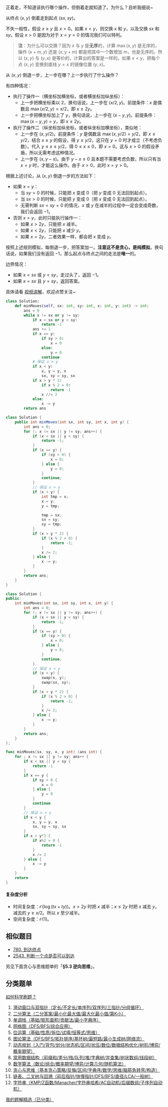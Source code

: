 正着走，不知道该执行哪个操作，但倒着走就知道了。为什么？且听我细说~

从终点 $(x,y)$ 倒着走到起点 $(\textit{sx}, \textit{sy})$。

不失一般性，假设 $x\ge y$ 且 $x>0$。如果 $x<y$，则交换 $x$ 和 $y$，以及交换 $\textit{sx}$ 和 $\textit{sy}$。假设 $x>0$ 是因为对于 $x=y=0$ 的情况我们可以特判。

> **注**：为什么可以交换？因为 $x$ 与 $y$ 是**无序**的，计算 $\max(x,y)$ 是无序的，操作 $(x+m,y)$ 还是 $(x,y+m)$ 都是把其中一个数增加 $m$，也是无序的。所以 $(x,y)$ 与 $(y,x)$ 是等价的，计算出的答案是一样的。如果 $x<y$，把每个点 $(x,y)$ 变换到直线 $y=x$ 的镜像位置 $(y,x)$。 

从 $(x,y)$ 倒退一步，上一步在哪？上一步执行了什么操作？

有四种情况：

- 执行了操作一（横坐标加横坐标，或者横坐标加纵坐标）：
   - 上一步把横坐标乘以 $2$，换句话说，上一步在 $(x/2, y)$。前提条件：$x$ 是偶数且 $\max(x/2,y)=x/2$，即 $x\ge 2y$。
   - 上一步把横坐标加上了 $y$，换句话说，上一步在 $(x-y, y)$。前提条件：$\max(x-y,y)=y$，即 $x\le 2y$。
- 执行了操作二（纵坐标加纵坐标，或者纵坐标加横坐标），类似地：
   - 上一步在 $(x, y/2)$。前提条件：$y$ 是偶数且 $\max(x,y/2)=y/2$，即 $x \le y/2$，结合 $x\ge y$ 的假设，得 $y\le y/2$，这只在 $y=0$ 时才成立（不考虑负数）。代入 $y\le x \le y/2$，得 $0\le x\le 0$，即 $x=0$。这与 $x>0$ 的假设矛盾，所以无需考虑这种情况。
   - 上一步在 $(x, y-x)$。由于 $y-x\le 0$ 且本题不需要考虑负数，所以只有当 $x=y$ 时，才能这么操作。由于 $x>0$，此时 $x=y>0$。

根据上述讨论，从 $(x,y)$ 倒退一步的方法如下：

- 如果 $x=y$：
    - 当 $\textit{sy}>0$ 的时候，只能把 $x$ 变成 $0$（把 $y$ 变成 $0$ 无法回到起点）。
    - 当 $\textit{sx}>0$ 的时候，只能把 $y$ 变成 $0$（把 $x$ 变成 $0$ 无法回到起点）。
    - 无需判断 $\textit{sx}=\textit{sy}=0$ 的情况，$x$ 或 $y$ 在减半的过程中一定会变成奇数，我们会返回 $-1$。
- 否则 $x>y$，此时只能执行操作一：
    - 如果 $x> 2y$，只能把 $x$ 减半。
    - 如果 $x< 2y$，只能把 $x$ 减少 $y$。
    - 如果 $x=2y$，二者效果一样，都会把 $x$ 变成 $y$。

按照上述规则模拟，每倒退一步，把答案加一。**注意这不是贪心，是纯模拟**。换句话说，如果我们没有返回 $-1$，那么起点与终点之间的走法是**唯一**的。

边界情况：

- 如果 $x<\textit{sx}$ 或 $y<\textit{sy}$，走过头了，返回 $-1$。
- 如果 $x=\textit{sx}$ 且 $y=\textit{sy}$，返回答案。

具体请看 [视频讲解](https://www.bilibili.com/video/BV1GF3qzMEni/?t=32m18s)，欢迎点赞关注~

```py [sol-Python3]
class Solution:
    def minMoves(self, sx: int, sy: int, x: int, y: int) -> int:
        ans = 0
        while x != sx or y != sy:
            if x < sx or y < sy:
                return -1
            ans += 1
            if x == y:
                if sy > 0:
                    x = 0
                else:
                    y = 0
                continue
            # 保证 x > y
            if x < y:
                x, y = y, x
                sx, sy = sy, sx
            if x > y * 2:
                if x % 2 > 0:
                    return -1
                x //= 2
            else:
                x -= y
        return ans
```

```java [sol-Java]
class Solution {
    public int minMoves(int sx, int sy, int x, int y) {
        int ans = 0;
        for (; x != sx || y != sy; ans++) {
            if (x < sx || y < sy) {
                return -1;
            }
            if (x == y) {
                if (sy > 0) {
                    x = 0;
                } else {
                    y = 0;
                }
                continue;
            }
            // 保证 x > y
            if (x < y) {
                int tmp = x;
                x = y;
                y = tmp;

                tmp = sx;
                sx = sy;
                sy = tmp;
            }
            if (x > y * 2) {
                if (x % 2 > 0) {
                    return -1;
                }
                x /= 2;
            } else {
                x -= y;
            }
        }
        return ans;
    }
}
```

```cpp [sol-C++]
class Solution {
public:
    int minMoves(int sx, int sy, int x, int y) {
        int ans = 0;
        for (; x != sx || y != sy; ans++) {
            if (x < sx || y < sy) {
                return -1;
            }
            if (x == y) {
                if (sy > 0) {
                    x = 0;
                } else {
                    y = 0;
                }
                continue;
            }
            // 保证 x > y
            if (x < y) {
                swap(x, y);
                swap(sx, sy);
            }
            if (x > y * 2) {
                if (x % 2 > 0) {
                    return -1;
                }
                x /= 2;
            } else {
                x -= y;
            }
        }
        return ans;
    }
};
```

```go [sol-Go]
func minMoves(sx, sy, x, y int) (ans int) {
	for ; x != sx || y != sy; ans++ {
		if x < sx || y < sy {
			return -1
		}
		if x == y {
			if sy > 0 {
				x = 0
			} else {
				y = 0
			}
			continue
		}
		// 保证 x > y
		if x < y {
			x, y = y, x
			sx, sy = sy, sx
		}
		if x > y*2 {
			if x%2 > 0 {
				return -1
			}
			x /= 2
		} else {
			x -= y
		}
	}
	return
}
```

#### 复杂度分析

- 时间复杂度：$\mathcal{O}(\log(\textit{tx}+\textit{ty}))$。$x>2y$ 时把 $x$ 减半；$x\le 2y$ 时把 $x$ 减去 $y$，减去的 $y \ge x/2$。所以 $x$ 至少减半。
- 空间复杂度：$\mathcal{O}(1)$。

## 相似题目

- [780. 到达终点](https://leetcode.cn/problems/reaching-points/)
- [2543. 判断一个点是否可以到达](https://leetcode.cn/problems/check-if-point-is-reachable/)

另见下面贪心与思维题单的「**§5.3 逆向思维**」。

## 分类题单

[如何科学刷题？](https://leetcode.cn/circle/discuss/RvFUtj/)

1. [滑动窗口与双指针（定长/不定长/单序列/双序列/三指针/分组循环）](https://leetcode.cn/circle/discuss/0viNMK/)
2. [二分算法（二分答案/最小化最大值/最大化最小值/第K小）](https://leetcode.cn/circle/discuss/SqopEo/)
3. [单调栈（基础/矩形面积/贡献法/最小字典序）](https://leetcode.cn/circle/discuss/9oZFK9/)
4. [网格图（DFS/BFS/综合应用）](https://leetcode.cn/circle/discuss/YiXPXW/)
5. [位运算（基础/性质/拆位/试填/恒等式/思维）](https://leetcode.cn/circle/discuss/dHn9Vk/)
6. [图论算法（DFS/BFS/拓扑排序/基环树/最短路/最小生成树/网络流）](https://leetcode.cn/circle/discuss/01LUak/)
7. [动态规划（入门/背包/划分/状态机/区间/状压/数位/数据结构优化/树形/博弈/概率期望）](https://leetcode.cn/circle/discuss/tXLS3i/)
8. [常用数据结构（前缀和/差分/栈/队列/堆/字典树/并查集/树状数组/线段树）](https://leetcode.cn/circle/discuss/mOr1u6/)
9. [数学算法（数论/组合/概率期望/博弈/计算几何/随机算法）](https://leetcode.cn/circle/discuss/IYT3ss/)
10. [贪心与思维（基本贪心策略/反悔/区间/字典序/数学/思维/脑筋急转弯/构造）](https://leetcode.cn/circle/discuss/g6KTKL/)
11. [链表、二叉树与回溯（前后指针/快慢指针/DFS/BFS/直径/LCA/一般树）](https://leetcode.cn/circle/discuss/K0n2gO/)
12. [字符串（KMP/Z函数/Manacher/字符串哈希/AC自动机/后缀数组/子序列自动机）](https://leetcode.cn/circle/discuss/SJFwQI/)

[我的题解精选（已分类）](https://github.com/EndlessCheng/codeforces-go/blob/master/leetcode/SOLUTIONS.md)
